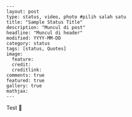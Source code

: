     ---
    layout: post
    type: status, video, photo #pilih salah satu
    title: "Sample Status Title"
    description: "Muncul di post"
    headline: "Muncul di header"
    modified: YYYY-MM-DD
    category: status
	tags: [status, Quotes]
    image: 
      feature: 
	  credit:
	  creditlink:
    comments: true
	featured: true
	gallery: true
    mathjax: 
    ---

Test 🐸